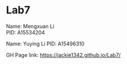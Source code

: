 # Lab7

Name: Mengxuan Li  
PID: A15534204

Name: Yuying Li
PID: A15496310

GH Page link: https://jackie1342.github.io/Lab7/
